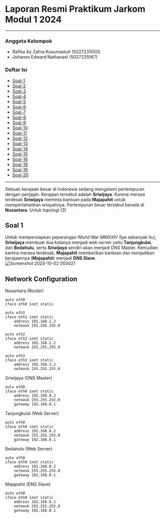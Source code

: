 # Laporan Resmi Praktikum Jarkom Modul 1 2024

---
### Anggota Kelompok
- Rafika Az Zahra Kusumastuti  (5027231050)
- Johanes Edward Nathanael     (5027231067)

### Daftar Isi
- [Soal-1](#soal-1)
- [Soal-2](#soal-2)
- [Soal-3](#soal-3)
- [Soal-4](#soal-4)
- [Soal-5](#soal-5)
- [Soal-6](#soal-6)
- [Soal-7](#soal-7)
- [Soal-8](#soal-8)
- [Soal-9](#soal-9)
- [Soal-10](#soal-10)
- [Soal-11](#soal-11)
- [Soal-12](#soal-12)
- [Soal-13](#soal-13)
- [Soal-14](#soal-14)
- [Soal-15](#soal-15)
- [Soal-16](#soal-17)
- [Soal-18](#soal-18)
- [Soal-19](#soal-19)
- [Soal-20](#soal-20)

-----
Sebuah kerajaan besar di Indonesia sedang mengalami pertempuran dengan penjajah. Kerajaan tersebut adalah **Sriwijaya**. Karena merasa terdesak **Sriwijaya** meminta bantuan pada **Majapahit** untuk mempertahankan wilayahnya. Pertempuran besar tersebut berada di **Nusantara**. Untuk topologi (3)
## Soal 1
Untuk mempersiapkan peperangan World War MMXXIV (Iya sebanyak itu), **Sriwijaya** membuat dua kotanya menjadi web server yaitu **Tanjungkulai**, dan **Bedahulu**, serta **Sriwijaya** sendiri akan menjadi DNS Master. Kemudian karena merasa terdesak, **Majapahit** memberikan bantuan dan menjadikan kerajaannya (**Majapahit**) menjadi **DNS Slave**.
![Screenshot 2024-10-02 003021](https://github.com/user-attachments/assets/97f1801f-dcd0-45be-ad3d-e8b4991522e0)

## Network Configuration
Nusantara (Router)
```
auto eth0
iface eth0 inet static

auto eth1
iface eth1 inet static
	address 192.168.1.2
	netmask 255.255.255.0

auto eth2
iface eth2 inet static
	address 192.168.2.2
	netmask 255.255.255.0

auto eth3
iface eth3 inet static
	address 192.168.3.2
	netmask 255.255.255.0
```

Sriwijaya (DNS Master)
```
auto eth0
iface eth0 inet static
	address 192.168.0.2
	netmask 255.255.255.0
	gateway 192.168.0.1
```

Tanjungkulai (Web Server)
```
auto eth0
iface eth0 inet static
	address 192.168.0.2
	netmask 255.255.255.0
	gateway 192.168.0.1
```

Bedahulu (Web Server)
```
auto eth0
iface eth0 inet static
	address 192.168.0.2
	netmask 255.255.255.0
	gateway 192.168.0.1
```

Majapahit (DNS Slave)
```
auto eth0
iface eth0 inet static
	address 192.168.0.2
	netmask 255.255.255.0
	gateway 192.168.0.1
```

